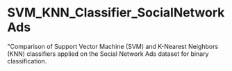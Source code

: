 # SVM_KNN_Classifier_SocialNetworkAds
"Comparison of Support Vector Machine (SVM) and K-Nearest Neighbors (KNN) classifiers applied on the Social Network Ads dataset for binary classification.
